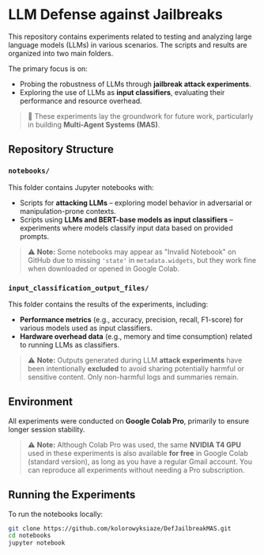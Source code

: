 # LLM Defense against Jailbreaks

This repository contains experiments related to testing and analyzing large language models (LLMs) in various scenarios. The scripts and results are organized into two main folders.

The primary focus is on:

- Probing the robustness of LLMs through **jailbreak attack experiments**.
- Exploring the use of LLMs as **input classifiers**, evaluating their performance and resource overhead.

> 🧠 These experiments lay the groundwork for future work, particularly in building **Multi-Agent Systems (MAS)**.

## Repository Structure

### `notebooks/`

This folder contains Jupyter notebooks with:

- Scripts for **attacking LLMs** – exploring model behavior in adversarial or manipulation-prone contexts.
- Scripts using **LLMs and BERT-base models as input classifiers** – experiments where models classify input data based on provided prompts.

> ⚠️ **Note:** Some notebooks may appear as "Invalid Notebook" on GitHub due to missing `'state'` in `metadata.widgets`, but they work fine when downloaded or opened in Google Colab.

### `input_classification_output_files/`

This folder contains the results of the experiments, including:

- **Performance metrics** (e.g., accuracy, precision, recall, F1-score) for various models used as input classifiers.
- **Hardware overhead data** (e.g., memory and time consumption) related to running LLMs as classifiers.

> ⚠️ **Note:** Outputs generated during LLM **attack experiments** have been intentionally **excluded** to avoid sharing potentially harmful or sensitive content. Only non-harmful logs and summaries remain.

## Environment

All experiments were conducted on **Google Colab Pro**, primarily to ensure longer session stability.

> ⚠️ **Note:** Although Colab Pro was used, the same **NVIDIA T4 GPU** used in these experiments is also available **for free** in Google Colab (standard version), as long as you have a regular Gmail account. You can reproduce all experiments without needing a Pro subscription.

## Running the Experiments

To run the notebooks locally:

```bash
git clone https://github.com/kolorowyksiaze/DefJailbreakMAS.git
cd notebooks
jupyter notebook
